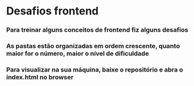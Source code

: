 # Desafios frontend

### Para treinar alguns conceitos de frontend fiz alguns desafios

### As pastas estão organizadas em ordem crescente, quanto maior for o número, maior o nível de dificuldade

### Para visualizar na sua máquina, baixe o repositório e abra o index.html no browser
